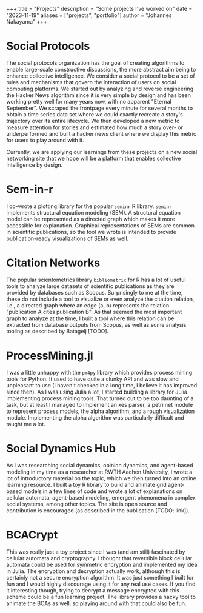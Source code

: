 +++
title = "Projects"
description = "Some projects I've worked on"
date = "2023-11-19"
aliases = ["projects", "portfolio"]
author = "Johannes Nakayama"
+++

# Social Protocols

The social protocols organization has the goal of creating algorithms to enable large-scale constructive discussions, the more abstract aim being to enhance collective intelligence.
We consider a social protocol to be a set of rules and mechanisms that govern the interaction of users on social computing platforms.
We started out by analyzing and reverse engineering the Hacker News algorithm since it is very simple by design and has been working pretty well for many years now, with no apparent "Eternal September".
We scraped the frontpage every minute for several months to obtain a time series data set where we could exactly recreate a story's trajectory over its entire lifecycle.
We then developed a new metric to measure attention for stories and estimated how much a story over- or underperformed and built a hacker news client where we display this metric for users to play around with it.

Currently, we are applying our learnings from these projects on a new social networking site that we hope will be a platform that enables collective intelligence by design.


# Sem-in-r

I co-wrote a plotting library for the popular `seminr` R library.
`seminr` implements structural equation modeling (SEM).
A structural equation model can be represented as a directed graph which makes it more accessible for explanation.
Graphical representations of SEMs are common in scientific publications, so the tool we wrote is intended to provide publication-ready visualizations of SEMs as well.


# Citation Networks

The popular scientometrics library `bibliometrix` for R has a lot of useful tools to analyze large datasets of scientific publications as they are provided by databases such as Scopus.
Surprisingly to me at the time, these do not include a tool to visualize or even analyze the citation relation, i.e., a directed graph where an edge (a, b) represents the relation "publication A cites publication B".
As that seemed the most important graph to analyze at the time, I built a tool where this relation can be extracted from database outputs from Scopus, as well as some analysis tooling as described by Batagelj [TODO].


# ProcessMining.jl

I was a little unhappy with the `pm4py` library which provides process mining tools for Python.
It used to have quite a clunky API and was slow and unpleasant to use (I haven't checked in a long time, I believe it has improved since then).
As I was using Julia a lot, I started building a library for Julia implementing process mining tools.
That turned out to be too daunting of a task, but at least I managed to implement an xes parser, a petri net module to represent process models, the alpha algorithm, and a rough visualization module.
Implementing the alpha algorithm was particularly difficult and taught me a lot.


# Social Dynamics Hub

As I was researching social dynamics, opinion dynamics, and agent-based modeling in my time as a researcher at RWTH Aachen University, I wrote a lot of introductory material on the topic, which we then turned into an online learning resource.
I built a toy R library to build and animate grid agent-based models in a few lines of code and wrote a lot of explanations on cellular automata, agent-based modeling, emergent phenomena in complex social systems, among other topics.
The site is open source and contribution is encouraged (as described in the publication [TODO: link]).


# BCACrypt

This was really just a toy project since I was (and am still) fascinated by cellular automata and cryptography.
I thought that reversible block cellular automata could be used for symmetric encryption and implemented my idea in Julia.
The encryption and decryption actually work, although this is certainly not a secure encryption algorithm.
It was just something I built for fun and I would highly discourage using it for any real use cases.
If you find it interesting though, trying to decrypt a message encrypted with this scheme could be a fun learning project.
The library provides a hacky tool to animate the BCAs as well, so playing around with that could also be fun.

